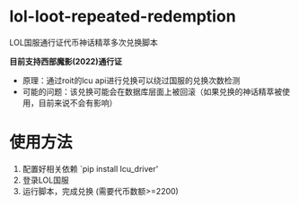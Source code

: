 # lol-loot-repeated-redemption
LOL国服通行证代币神话精萃多次兑换脚本

**目前支持西部魔影(2022)通行证**

- 原理：通过roit的lcu api进行兑换可以绕过国服的兑换次数检测
- 可能的问题：该兑换可能会在数据库层面上被回滚（如果兑换的神话精萃被使用，目前来说不会有影响）

# 使用方法
1. 配置好相关依赖 `pip install lcu_driver'
2. 登录LOL国服
3. 运行脚本，完成兑换 (需要代币数额>=2200)
